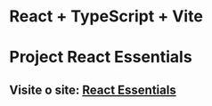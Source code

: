 # React + TypeScript + Vite

# Project React Essentials

## Visite o site: [React Essentials](https://douglas1705.github.io/react-essentials-academind/)